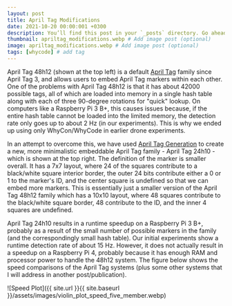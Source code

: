 ```yaml
---
layout: post
title: April Tag Modifications
date: 2021-10-20 00:00:001 +0300
description: You’ll find this post in your `_posts` directory. Go ahead and edit it and re-build the site to see your changes. # Add post description (optional)
thumbnail: apriltag_modifications.webp # Add image post (optional)
image: apriltag_modifications.webp # Add image post (optional)
tags: [whycode] # add tag
---
```


April Tag 48h12 (shown at the top left) is a default [April Tag](https://april.eecs.umich.edu/software/apriltag#:~:text=AprilTag%20is%20a%20visual%20fiducial,tags%20relative%20to%20the%20camera.) family since April Tag 3, and allows users to embed April Tag markers within each other.
One of the problems with April Tag 48h12 is that it has about 42000 possible tags, all of which are loaded into memory in a single hash table along with each of three 90-degree rotations for "quick" lookup.
On computers like a Raspberry Pi 3 B+, this causes issues because, if the entire hash table cannot be loaded into the limited memory, the detection rate only goes up to about 2 Hz (in our experiments).
This is why we ended up using only WhyCon/WhyCode in earlier drone experiments.

In an attempt to overcome this, we have used [April Tag Generation](https://github.com/AprilRobotics/apriltag-generation) to create a new, more minimalistic embeddable April Tag family - April Tag 24h10 - which is shown at the top right.
The definition of the marker is smaller overall.
It has a 7x7 layout, where 24 of the squares contribute to a black/white square interior border, the outer 24 bits contribute either a 0 or 1 to the marker's ID, and the center square is undefined so that we can embed more markers.
This is essentially just a smaller version of the April Tag 48h12 family which has a 10x10 layout, where 48 squares contribute to the black/white square border, 48 contribute to the ID, and the inner 4 squares are undefined.

April Tag 24h10 results in a runtime speedup on a Raspberry Pi 3 B+, probably as a result of the small number of possible markers in the family (and the correspondingly small hash table).
Our initial experiments show a runtime detection rate of about 15 Hz.
However, it does not actually result in a speedup on a Raspberry Pi 4, probably because it has enough RAM and processor power to handle the 48h12 system.
The figure below shows the speed comparisons of the April Tag systems (plus some other systems that I will address in another post/publication).

![Speed Plot]({{ site.url }}{{ site.baseurl }}/assets/images/violin_plot_speed_five_member.webp)
